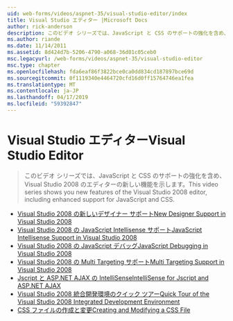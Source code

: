 ```yaml
---
uid: web-forms/videos/aspnet-35/visual-studio-editor/index
title: Visual Studio エディター |Microsoft Docs
author: rick-anderson
description: このビデオ シリーズでは、JavaScript と CSS のサポートの強化を含め、Visual Studio 2008 のエディターの新しい機能を示します。
ms.author: riande
ms.date: 11/14/2011
ms.assetid: 8d424d7b-5206-4790-a068-36d01c05ceb0
msc.legacyurl: /web-forms/videos/aspnet-35/visual-studio-editor
msc.type: chapter
ms.openlocfilehash: fda6eaf86f3822bce0ca0dd834cd187897bce69d
ms.sourcegitcommit: 0f1119340e4464720cfd16d0ff15764746ea1fea
ms.translationtype: MT
ms.contentlocale: ja-JP
ms.lasthandoff: 04/17/2019
ms.locfileid: "59392847"
---
```

# <a name="visual-studio-editor"></a><span data-ttu-id="7fa5b-103">Visual Studio エディター</span><span class="sxs-lookup"><span data-stu-id="7fa5b-103">Visual Studio Editor</span></span>

> <span data-ttu-id="7fa5b-104">このビデオ シリーズでは、JavaScript と CSS のサポートの強化を含め、Visual Studio 2008 のエディターの新しい機能を示します。</span><span class="sxs-lookup"><span data-stu-id="7fa5b-104">This video series shows you new features of the Visual Studio 2008 editor, including enhanced support for JavaScript and CSS.</span></span>


- [<span data-ttu-id="7fa5b-105">Visual Studio 2008 の新しいデザイナー サポート</span><span class="sxs-lookup"><span data-stu-id="7fa5b-105">New Designer Support in Visual Studio 2008</span></span>](new-designer-support-in-visual-studio-2008.md)
- [<span data-ttu-id="7fa5b-106">Visual Studio 2008 の JavaScript Intellisense サポート</span><span class="sxs-lookup"><span data-stu-id="7fa5b-106">JavaScript Intellisense Support in Visual Studio 2008</span></span>](javascript-intellisense-support-in-visual-studio-2008.md)
- [<span data-ttu-id="7fa5b-107">Visual Studio 2008 の JavaScript デバッグ</span><span class="sxs-lookup"><span data-stu-id="7fa5b-107">JavaScript Debugging in Visual Studio 2008</span></span>](javascript-debugging-in-visual-studio-2008.md)
- [<span data-ttu-id="7fa5b-108">Visual Studio 2008 の Multi Targeting サポート</span><span class="sxs-lookup"><span data-stu-id="7fa5b-108">Multi Targeting Support in Visual Studio 2008</span></span>](multi-targeting-support-in-visual-studio-2008.md)
- [<span data-ttu-id="7fa5b-109">Jscript と ASP.NET AJAX の IntelliSense</span><span class="sxs-lookup"><span data-stu-id="7fa5b-109">IntelliSense for Jscript and ASP.NET AJAX</span></span>](intellisense-for-jscript-and-aspnet-ajax.md)
- [<span data-ttu-id="7fa5b-110">Visual Studio 2008 統合開発環境のクイック ツアー</span><span class="sxs-lookup"><span data-stu-id="7fa5b-110">Quick Tour of the Visual Studio 2008 Integrated Development Environment</span></span>](quick-tour-of-the-visual-studio-2008-integrated-development-environment.md)
- [<span data-ttu-id="7fa5b-111">CSS ファイルの作成と変更</span><span class="sxs-lookup"><span data-stu-id="7fa5b-111">Creating and Modifying a CSS File</span></span>](creating-and-modifying-a-css-file.md)
